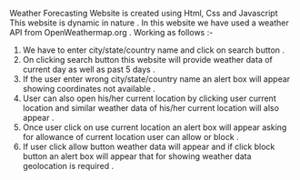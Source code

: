 Weather Forecasting Website is created using Html, Css and Javascript
This website is dynamic in nature .
In this website we have used a weather API from OpenWeathermap.org .
Working as follows :-
1) We have to enter city/state/country name and click on search button .
2) On clicking search button this website will provide weather data of current day as well as past 5 days .
3) If the user enter wrong city/state/country name an alert box will appear showing coordinates not available .
4) User can also open his/her current location by clicking  user current location and similar weather data of his/her current location will also appear .
5) Once user click on use current location an alert box will appear asking for allowance of current location user can allow or block .
6) If user click allow button weather data will appear and if click block button an alert box will appear that for showing weather data geolocation is required .

